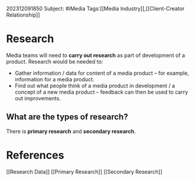 202312091850
Subject: #iMedia 
Tags:[[Media Industry]],[[Client-Creator Relationship]]

# Research

Media teams will need to **carry out research** as part of development of a product. Research would be needed to:

- Gather information / data for content of a media product – for example, information for a media product.
- Find out what people think of a media product in development / a concept of a new media product – feedback can then be used to carry out improvements.

## What are the types of research?

There is **primary research** and **secondary research**.

# **References**

[[Research Data]]
[[Primary Research]]
[[Secondary Research]]

